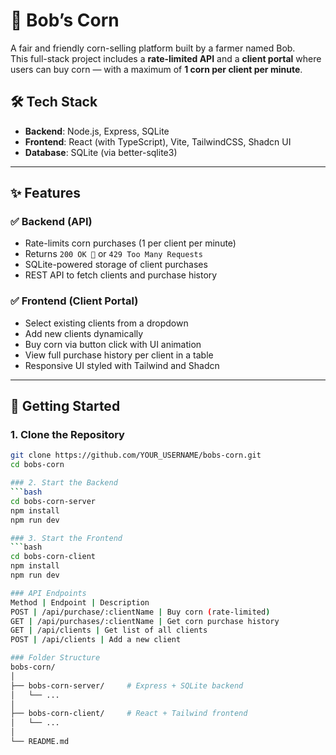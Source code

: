 # 🌽 Bob’s Corn

A fair and friendly corn-selling platform built by a farmer named Bob.  
This full-stack project includes a **rate-limited API** and a **client portal** where users can buy corn — with a maximum of **1 corn per client per minute**.

## 🛠️ Tech Stack

- **Backend**: Node.js, Express, SQLite
- **Frontend**: React (with TypeScript), Vite, TailwindCSS, Shadcn UI
- **Database**: SQLite (via better-sqlite3)

---

## ✨ Features

### ✅ Backend (API)
- Rate-limits corn purchases (1 per client per minute)
- Returns `200 OK 🌽` or `429 Too Many Requests`
- SQLite-powered storage of client purchases
- REST API to fetch clients and purchase history

### ✅ Frontend (Client Portal)
- Select existing clients from a dropdown
- Add new clients dynamically
- Buy corn via button click with UI animation
- View full purchase history per client in a table
- Responsive UI styled with Tailwind and Shadcn

---

## 🚀 Getting Started

### 1. Clone the Repository

```bash
git clone https://github.com/YOUR_USERNAME/bobs-corn.git
cd bobs-corn

### 2. Start the Backend
```bash
cd bobs-corn-server
npm install
npm run dev

### 3. Start the Frontend
```bash
cd bobs-corn-client
npm install
npm run dev

### API Endpoints
Method | Endpoint | Description
POST | /api/purchase/:clientName | Buy corn (rate-limited)
GET | /api/purchases/:clientName | Get corn purchase history
GET | /api/clients | Get list of all clients
POST | /api/clients | Add a new client

### Folder Structure
bobs-corn/
│
├── bobs-corn-server/     # Express + SQLite backend
│   └── ...
│
├── bobs-corn-client/     # React + Tailwind frontend
│   └── ...
│
└── README.md
